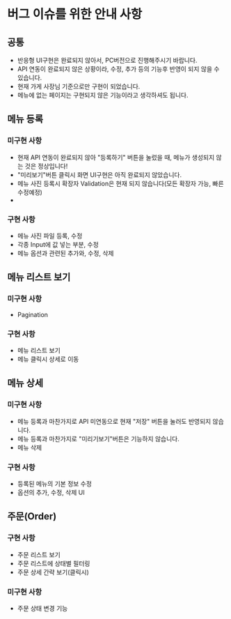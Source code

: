 # 버그 이슈를 위한 안내 사항

## 공통

- 반응형 UI구현은 완료되지 않아서, PC버전으로 진행해주시기 바랍니다.
- API 연동이 완료되지 않은 상황이라, 수정, 추가 등의 기능후 반영이 되지 않을 수 있습니다.
- 현재 가게 사장님 기준으로만 구현이 되었습니다.
- 메뉴에 없는 페이지는 구현되지 않은 기능이라고 생각하셔도 됩니다.

## 메뉴 등록

### 미구현 사항

- 현재 API 연동이 완료되지 않아 "등록하기" 버튼을 눌렀을 때, 메뉴가 생성되지 않는 것은 정상입니다!
- "미리보기"버튼 클릭시 화면 UI구현은 아직 완료되지 않았습니다.
- 메뉴 사진 등록시 확장자 Validation은 현재 되지 않습니다(모든 확장자 가능, 빠른 수정예정)
-

### 구현 사항

- 메뉴 사진 파일 등록, 수정
- 각종 Input에 값 넣는 부분, 수정
- 메뉴 옵션과 관련된 추가와, 수정, 삭제

## 메뉴 리스트 보기

### 미구현 사항

- Pagination

### 구현 사항

- 메뉴 리스트 보기
- 메뉴 클릭시 상세로 이동

## 메뉴 상세

### 미구현 사항

- 메뉴 등록과 마찬가지로 API 미연동으로 현재 "저장" 버튼을 눌러도 반영되지 않습니다.
- 메뉴 등록과 마찬가지로 "미리기보기"버튼은 기능하지 않습니다.
- 메뉴 삭제

### 구현 사항

- 등록된 메뉴의 기본 정보 수정
- 옵션의 추가, 수정, 삭제 UI

## 주문(Order)

### 구현 사항

- 주문 리스트 보기
- 주문 리스트에 상태별 필터링
- 주문 상세 간략 보기(클릭시)

### 미구현 사항

- 주문 상태 변경 기능
